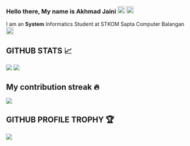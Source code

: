 ### Hello there, My name is Akhmad Jaini <img src="https://media.giphy.com/media/ekeXXN8CG7xEavr6rP/giphy.gif" width="20px">  <img src="https://media.giphy.com/media/VCst7uRnCOx6asgvqj/giphy.gif" width="20px">

I am an **System** Informatics Student at STKOM Sapta Computer Balangan <img src="https://media.giphy.com/media/cAcofT0wwuRnwZ8PGE/giphy.gif" width="20px">

## GITHUB STATS 📈
<p>
<img src="https://github-readme-stats.vercel.app/api?username=AZ-Zaini&show_icons=true&hide_border=true&theme=radical" />
  <img src="https://github-readme-stats.vercel.app/api/top-langs/?username=AZ-Zaini&&layout=compact&langs_count=6&theme=highcontrast&hide_border=true" />
</p>

## My contribution streak 🔥

<p align="left">
    <img src="https://github-readme-streak-stats.herokuapp.com/?user=AZ-Zaini&theme=tokyonight"/>
</p>

## GITHUB PROFILE TROPHY 🏆
<p>
  <img src="https://github-profile-trophy.vercel.app/?username=AZ-Zaini&margin-w=25&margin-h=25&column=7&theme=darkhub" />    
</p>
